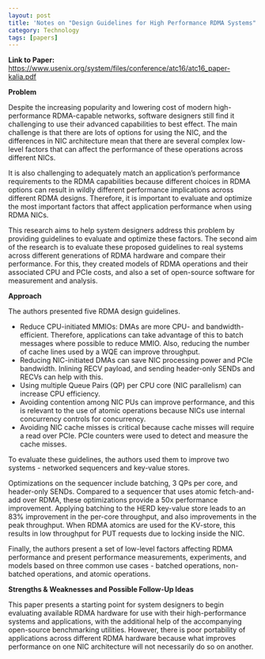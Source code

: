 ```yaml
---
layout: post
title: 'Notes on "Design Guidelines for High Performance RDMA Systems"'
category: Technology
tags: [papers]
---
```


**Link to Paper:** <https://www.usenix.org/system/files/conference/atc16/atc16_paper-kalia.pdf>

**Problem**

Despite the increasing popularity and lowering cost of modern high-performance RDMA-capable networks, software designers still find it challenging to use their advanced capabilities to best effect. The main challenge is that there are lots of options for using the NIC, and the differences in NIC architecture mean that there are several complex low-level factors that can affect the performance of these operations across different NICs.

It is also challenging to adequately match an application’s performance requirements to the RDMA capabilities because different choices in RDMA options can result in wildly different performance implications across different RDMA designs. Therefore, it is important to evaluate and optimize the most important factors that affect application performance when using RDMA NICs. 

This research aims to help system designers address this problem by providing guidelines to evaluate and optimize these factors. The second aim of the research is to evaluate these proposed guidelines to real systems across different generations of RDMA hardware and compare their performance. For this, they created models of RDMA operations and their associated CPU and PCIe costs, and also a set of open-source software for measurement and analysis.

**Approach**

The authors presented five RDMA design guidelines.

- Reduce CPU-initiated MMIOs: DMAs are more CPU- and bandwidth-efficient. Therefore, applications can take advantage of this to batch messages where possible to reduce MMIO. Also, reducing the number of cache lines used by a WQE can improve throughput.  
- Reducing NIC-initiated DMAs can save NIC processing power and PCIe bandwidth. Inlining RECV payload, and sending header-only SENDs and RECVs can help with this.  
- Using multiple Queue Pairs (QP) per CPU core (NIC parallelism) can increase CPU efficiency.  
- Avoiding contention among NIC PUs can improve performance, and this is relevant to the use of atomic operations because NICs use internal concurrency controls for concurrency.  
- Avoiding NIC cache misses is critical because cache misses will require a read over PCIe. PCIe counters were used to detect and measure the cache misses.

To evaluate these guidelines, the authors used them to improve two systems \- networked sequencers and key-value stores.

Optimizations on the sequencer include batching, 3 QPs per core, and header-only SENDs. Compared to a sequencer that uses atomic fetch-and-add over RDMA, these optimizations provide a 50x performance improvement. Applying batching to the HERD key-value store leads to an 83% improvement in the per-core throughput, and also improvements in the peak throughput. When RDMA atomics are used for the KV-store, this results in low throughput for PUT requests due to locking inside the NIC.

Finally, the authors present a set of low-level factors affecting RDMA performance and present performance measurements, experiments, and models based on three common use cases \- batched operations, non-batched operations, and atomic operations.

**Strengths & Weaknesses and Possible Follow-Up Ideas**

This paper presents a starting point for system designers to begin evaluating available RDMA hardware for use with their high-performance systems and applications, with the additional help of the accompanying open-source benchmarking utilities. However, there is poor portability of applications across different RDMA hardware because what improves performance on one NIC architecture will not necessarily do so on another.
